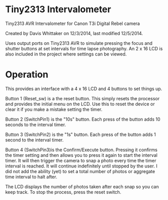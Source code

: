 # Tiny2313 Intervalometer
Tiny2313 AVR Intervalometer for Canon T3i Digital Rebel camera

Created by Davis Whittaker on 12/3/2014, last modified 12/5/2014.
 
Uses output ports on Tiny2313 AVR to simulate pressing the focus and shutter buttons at set intervals for time lapse photography.  An 2 x 16 LCD is also included in the project where settings can be viewed.

# Operation
This provides an interface with a 4 x 16 LCD and 4 buttons to set things up.

Button 1 (Reset_sw) is a the reset button.  This simply resets the processor and provides the initial menu on the LCD.  Use this to reset the device or clear it if you make a mistake setting the timer.

Button 2 (SwitchPin1) is the "10s" button.  Each press of the button adds 10 seconds to the interval timer.

Button 3 (SwitchPin2) is the "1s" button.  Each press of the button adds 1 second to the interval timer.

Button 4 (SwitchPin3)is the Confirm/Execute button.  Pressing it confirms the timer setting and then allows you to press it again to start the interval timer.  It will then trigger the camera to snap a photo every time the timer interval is reached.  It will continue indefinitely until stopped by the user.  I did not add the ability (yet) to set a total number of photos or aggregate time interval to halt after.

The LCD displays the number of photos taken after each snap so you can keep track.  To stop the process, press the reset switch.

